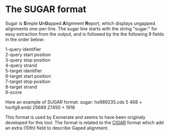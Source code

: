 # The SUGAR format

Sugar is **S**imple **U**n**G**apped **A**lignment **R**eport, which displays ungapped alignments one-per-line. 
The sugar line starts with the string "sugar:" for easy extraction from the output, and is followed by the the following 9 fields in the order below:

1-query identifier  
2-query start position  
3-query stop position  
4-query strand  
5-target identifier  
6-target start position  
7-target stop position  
8-target strand  
9-score  

Here an example of SUGAR format:
sugar: hs989235.cds 5 468 + hsnfg9.embl 25689 27450 + 1916

This format is used by Exonerate and seems to have been originaly developed for this tool.
The format is related to the [CIGAR](cigar.md) format which add an extra (10th) field to describe Gaped alignment.
